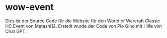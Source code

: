 # wow-event
Dies ist der Source Code für die Website für den World of Warcraft Classic HC Event von Metashi12.
Erstellt wurde der Code von Pio Gino mit Hilfe von Chat GPT.